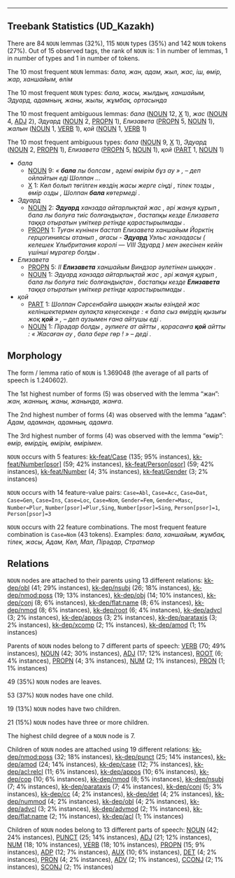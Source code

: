 

--------------------------------------------------------------------------------

## Treebank Statistics (UD_Kazakh)

There are 84 `NOUN` lemmas (32%), 115 `NOUN` types (35%) and 142 `NOUN` tokens (27%).
Out of 15 observed tags, the rank of `NOUN` is: 1 in number of lemmas, 1 in number of types and 1 in number of tokens.

The 10 most frequent `NOUN` lemmas: <em>бала, жан, адам, жыл, жас, іш, өмір, жар, ханшайым, өлім</em>

The 10 most frequent `NOUN` types:  <em>бала, жасы, жылдың, ханшайым, Эдуард, адамның, жаны, жылы, жұмбақ, ортасында</em>

The 10 most frequent ambiguous lemmas: <em>бала</em> ([NOUN]() 12, [X]() 1), <em>жас</em> ([NOUN]() 4, [ADJ]() 2), <em>Эдуард</em> ([NOUN]() 2, [PROPN]() 1), <em>Елизавета</em> ([PROPN]() 5, [NOUN]() 1), <em>жалын</em> ([NOUN]() 1, [VERB]() 1), <em>қой</em> ([NOUN]() 1, [VERB]() 1)

The 10 most frequent ambiguous types:  <em>бала</em> ([NOUN]() 9, [X]() 1), <em>Эдуард</em> ([NOUN]() 2, [PROPN]() 1), <em>Елизавета</em> ([PROPN]() 5, [NOUN]() 1), <em>қой</em> ([PART]() 1, [NOUN]() 1)


* <em>бала</em>
  * [NOUN]() 9: <em>« <b>бала</b> лы болсам , әдемі өмірім бұз ау » , – деп ойлайтын еді Шолпан ...</em>
  * [X]() 1: <em>Көл болып төгілген көздің жасы жерге сіңді , тілек тозды , өмір озды , Шолпан <b>бала</b> көтермеді .</em>
* <em>Эдуард</em>
  * [NOUN]() 2: <em><b>Эдуард</b> ханзада айтарлықтай жас , әрі жанұя құрып , бала лы болуға тиіс болғандықтан , бастапқы кезде Елизавета таққа отыратын үміткер ретінде қарастырылмады .</em>
  * [PROPN]() 1: <em>Туған күнінен бастап Елизавета ханшайым Йорктің герцогиниясы атанып , ағасы - <b>Эдуард</b> Уэльс ханзадасы ( келешек Ұлыбритания королі — VIII Эдуард ) мен әкесінен кейін үшінші мұрагер болды .</em>
* <em>Елизавета</em>
  * [PROPN]() 5: <em>II <b>Елизавета</b> ханшайым Виндзор әулетінен шыққан .</em>
  * [NOUN]() 1: <em>Эдуард ханзада айтарлықтай жас , әрі жанұя құрып , бала лы болуға тиіс болғандықтан , бастапқы кезде <b>Елизавета</b> таққа отыратын үміткер ретінде қарастырылмады .</em>
* <em>қой</em>
  * [PART]() 1: <em>Шолпан Сәрсенбайға шыққан жылы өзіндей жас келіншектермен аулақта кеңескенде : « бала сыз өмірдің қызығы жоқ <b>қой</b> » , – деп аузымен ғана айтушы еді .</em>
  * [NOUN]() 1: <em>Пірәдар болды , әулиеге ат айтты , қорасанға <b>қой</b> айтты : « Жасаған ау , бала бере гөр ! » – деді .</em>

## Morphology

The form / lemma ratio of `NOUN` is 1.369048 (the average of all parts of speech is 1.240602).

The 1st highest number of forms (5) was observed with the lemma “жан”: <em>жан, жанның, жаны, жанында, жанға</em>.

The 2nd highest number of forms (4) was observed with the lemma “адам”: <em>Адам, адамнан, адамның, адамға</em>.

The 3rd highest number of forms (4) was observed with the lemma “өмір”: <em>өмір, өмірдің, өмірім, өмірімен</em>.

`NOUN` occurs with 5 features: [kk-feat/Case]() (135; 95% instances), [kk-feat/Number[psor]]() (59; 42% instances), [kk-feat/Person[psor]]() (59; 42% instances), [kk-feat/Number]() (4; 3% instances), [kk-feat/Gender]() (3; 2% instances)

`NOUN` occurs with 14 feature-value pairs: `Case=Abl`, `Case=Acc`, `Case=Dat`, `Case=Gen`, `Case=Ins`, `Case=Loc`, `Case=Nom`, `Gender=Fem`, `Gender=Masc`, `Number=Plur`, `Number[psor]=Plur,Sing`, `Number[psor]=Sing`, `Person[psor]=1`, `Person[psor]=3`

`NOUN` occurs with 22 feature combinations.
The most frequent feature combination is `Case=Nom` (43 tokens).
Examples: <em>бала, ханшайым, жұмбақ, тілек, жасы, Адам, Көл, Мал, Пірәдар, Стратмор</em>


## Relations

`NOUN` nodes are attached to their parents using 13 different relations: [kk-dep/obl]() (41; 29% instances), [kk-dep/nsubj]() (26; 18% instances), [kk-dep/nmod:poss]() (19; 13% instances), [kk-dep/obj]() (14; 10% instances), [kk-dep/conj]() (8; 6% instances), [kk-dep/flat:name]() (8; 6% instances), [kk-dep/nmod]() (8; 6% instances), [kk-dep/root]() (6; 4% instances), [kk-dep/advcl]() (3; 2% instances), [kk-dep/appos]() (3; 2% instances), [kk-dep/parataxis]() (3; 2% instances), [kk-dep/xcomp]() (2; 1% instances), [kk-dep/amod]() (1; 1% instances)

Parents of `NOUN` nodes belong to 7 different parts of speech: [VERB]() (70; 49% instances), [NOUN]() (42; 30% instances), [ADJ]() (17; 12% instances), [ROOT]() (6; 4% instances), [PROPN]() (4; 3% instances), [NUM]() (2; 1% instances), [PRON]() (1; 1% instances)

49 (35%) `NOUN` nodes are leaves.

53 (37%) `NOUN` nodes have one child.

19 (13%) `NOUN` nodes have two children.

21 (15%) `NOUN` nodes have three or more children.

The highest child degree of a `NOUN` node is 7.

Children of `NOUN` nodes are attached using 19 different relations: [kk-dep/nmod:poss]() (32; 18% instances), [kk-dep/punct]() (25; 14% instances), [kk-dep/amod]() (24; 14% instances), [kk-dep/case]() (12; 7% instances), [kk-dep/acl:relcl]() (11; 6% instances), [kk-dep/appos]() (10; 6% instances), [kk-dep/cop]() (10; 6% instances), [kk-dep/nmod]() (8; 5% instances), [kk-dep/nsubj]() (7; 4% instances), [kk-dep/parataxis]() (7; 4% instances), [kk-dep/conj]() (5; 3% instances), [kk-dep/cc]() (4; 2% instances), [kk-dep/det]() (4; 2% instances), [kk-dep/nummod]() (4; 2% instances), [kk-dep/obl]() (4; 2% instances), [kk-dep/advcl]() (3; 2% instances), [kk-dep/advmod]() (2; 1% instances), [kk-dep/flat:name]() (2; 1% instances), [kk-dep/acl]() (1; 1% instances)

Children of `NOUN` nodes belong to 13 different parts of speech: [NOUN]() (42; 24% instances), [PUNCT]() (25; 14% instances), [ADJ]() (21; 12% instances), [NUM]() (18; 10% instances), [VERB]() (18; 10% instances), [PROPN]() (15; 9% instances), [ADP]() (12; 7% instances), [AUX]() (10; 6% instances), [DET]() (4; 2% instances), [PRON]() (4; 2% instances), [ADV]() (2; 1% instances), [CCONJ]() (2; 1% instances), [SCONJ]() (2; 1% instances)

